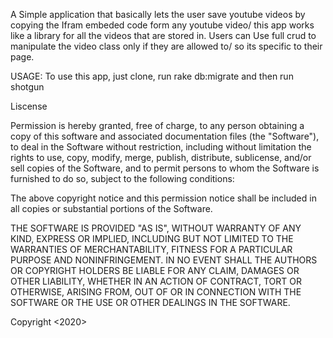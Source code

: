 A Simple application that basically lets the user save youtube videos by copying the Ifram embeded code form any youtube video/ this app works like a library for all the videos that are stored in. 
Users can Use full crud to manipulate the video class only if they are allowed to/ so its specific to their page.

USAGE: To use this app, just clone, run rake db:migrate and then run shotgun



Liscense



Permission is hereby granted, free of charge, to any person obtaining a copy of this software and associated documentation files (the "Software"), to deal in the Software without restriction, including without limitation the rights to use, copy, modify, merge, publish, distribute, sublicense, and/or sell copies of the Software, and to permit persons to whom the Software is furnished to do so, subject to the following conditions:

The above copyright notice and this permission notice shall be included in all copies or substantial portions of the Software.

THE SOFTWARE IS PROVIDED "AS IS", WITHOUT WARRANTY OF ANY KIND, EXPRESS OR IMPLIED, INCLUDING BUT NOT LIMITED TO THE WARRANTIES OF MERCHANTABILITY, FITNESS FOR A PARTICULAR PURPOSE AND NONINFRINGEMENT. IN NO EVENT SHALL THE AUTHORS OR COPYRIGHT HOLDERS BE LIABLE FOR ANY CLAIM, DAMAGES OR OTHER LIABILITY, WHETHER IN AN ACTION OF CONTRACT, TORT OR OTHERWISE, ARISING FROM, OUT OF OR IN CONNECTION WITH THE SOFTWARE OR THE USE OR OTHER DEALINGS IN THE SOFTWARE.

Copyright <2020> <COPYRIGHT Aniss Soudki>
